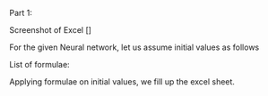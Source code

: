 Part 1: 

Screenshot of Excel 
[]<image>
  
For the given Neural network,
let us assume initial values as follows 
<inital values>
  
List of formulae:
<images>
  
Applying formulae on initial values, we fill up the excel sheet. 
  
  
